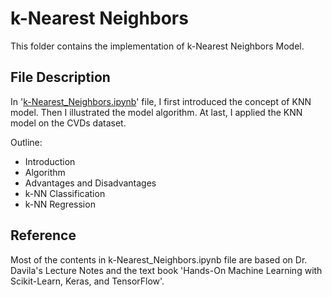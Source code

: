 # k-Nearest Neighbors

This folder contains the implementation of k-Nearest Neighbors Model.

## File Description
In '[k-Nearest_Neighbors.ipynb](https://github.com/YulinLi98/RICE_INDE577_Repo/blob/main/Supervised_Learning/k-Nearest_Neighbors/k-Nearest_Neighbors.ipynb)' file, I first introduced the concept of KNN model. Then I illustrated the model algorithm. At last, I applied the KNN model on the CVDs dataset.

Outline:
- Introduction
- Algorithm
- Advantages and Disadvantages
- k-NN Classification
- k-NN Regression

## Reference
Most of the contents in k-Nearest_Neighbors.ipynb file are based on Dr. Davila's Lecture Notes and the text book 'Hands-On Machine Learning with Scikit-Learn, Keras, and TensorFlow'.